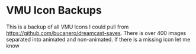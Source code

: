 # VMU Icon Backups

This is a backup of all VMU Icons I could pull from https://github.com/bucanero/dreamcast-saves.
There is over 400 images separated into animated and non-animated. 
If there is a missing icon let me know
